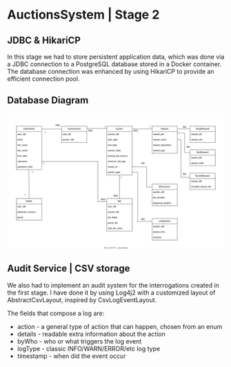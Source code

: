 # AuctionsSystem | Stage 2

## JDBC & HikariCP

In this stage we had to store persistent application data, which was done
via a JDBC connection to a PostgreSQL database stored in a Docker container.
The database connection was enhanced by using HikariCP
to provide an efficient connection pool.

## Database Diagram

![DatabaseDiagram](https://github.com/DragosGhinea/AuctionsSystem/blob/Stage2/DatabaseDiagram.svg)

## Audit Service | CSV storage

We also had to implement an audit system for the interrogations
created in the first stage. I have done it by using Log4j2 with a
customized layout of AbstractCsvLayout, inspired by CsvLogEventLayout.

The fields that compose a log are:
 - action - a general type of action that can happen, chosen from an enum
 - details - readable extra information about the action
 - byWho - who or what triggers the log event
 - logType - classic INFO/WARN/ERROR/etc log type
 - timestamp - when did the event occur



